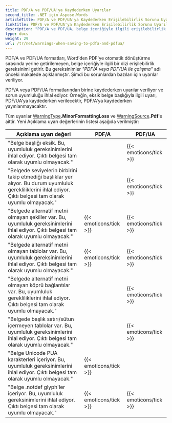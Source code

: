 ```yaml
---
title: PDF/A ve PDF/UA'ya Kaydederken Uyarılar
second_title: .NET için Aspose.Words
articleTitle: PDF/A ve PDF/UA'ya Kaydederken Erişilebilirlik Sorunu Uyarıları
linktitle: PDF/A ve PDF/UA'ya Kaydederken Erişilebilirlik Sorunu Uyarıları
description: "PDF/A ve PDF/UA, belge içeriğiyle ilgili erişilebilirlik gereksinimleri uygular. C#'te PDF/A veya PDF/UA'ya kaydederken sorun uyumluluğu ihlal ettiğinde bir uyarı verilir."
type: docs
weight: 29
url: /tr/net/warnings-when-saving-to-pdfa-and-pdfua/
---
```


PDF/A ve PDF/UA formatları, Word'den PDF'ye otomatik dönüştürme sırasında yerine getirilemeyen, belge içeriğiyle ilgili bir dizi erişilebilirlik gereksinimi getirir. Bu gereksinimler *"PDF/A veya PDF/UA ile çalışma"* adlı önceki makalede açıklanmıştır. Şimdi bu sorunlardan bazıları için uyarılar veriliyor.

PDF/A veya PDF/UA formatlarından birine kaydederken uyarılar veriliyor ve sorun uyumluluğu ihlal ediyor. Örneğin, eksik belge başlığıyla ilgili uyarı, PDF/UA'ya kaydederken verilecektir, PDF/A'ya kaydederken yayınlanmayacaktır.

Tüm uyarılar [WarningType](https://reference.aspose.com/words/net/aspose.words/warningtype/)**.MinorFormattingLoss** ve [WarningSource](https://reference.aspose.com/words/net/aspose.words/warningsource/)**.Pdf**'e aittir. Yeni Açıklama uyarı değerlerinin listesi aşağıda verilmiştir:

|  Açıklama uyarı değeri |  PDF/A |  PDF/UA |
|  ------------------------------------------------------------  |  ----------------------  |  ----------------------  |
|  "Belge başlığı eksik. Bu, uyumluluk gereksinimlerini ihlal ediyor. Çıktı belgesi tam olarak uyumlu olmayacak." |                          |   {{< emoticons/tick >}}  |
|  "Belgede seviyelerin birbirini takip etmediği başlıklar yer alıyor. Bu durum uyumluluk gerekliliklerini ihlal ediyor. Çıktı belgesi tam olarak uyumlu olmayacak." |                          |   {{< emoticons/tick >}}  |
|  "Belgede alternatif metni olmayan şekiller var. Bu, uyumluluk gereksinimlerini ihlal ediyor. Çıktı belgesi tam olarak uyumlu olmayacak." |   {{< emoticons/tick >}}  |   {{< emoticons/tick >}}  |
|  "Belgede alternatif metni olmayan tablolar var. Bu, uyumluluk gereksinimlerini ihlal ediyor. Çıktı belgesi tam olarak uyumlu olmayacak." |   {{< emoticons/tick >}}  |   {{< emoticons/tick >}}  |
|  "Belgede alternatif metni olmayan köprü bağlantılar var. Bu, uyumluluk gerekliliklerini ihlal ediyor. Çıktı belgesi tam olarak uyumlu olmayacak." |                          |   {{< emoticons/tick >}}  |
|  "Belgede başlık satırı/sütun içermeyen tablolar var. Bu, uyumluluk gereksinimlerini ihlal ediyor. Çıktı belgesi tam olarak uyumlu olmayacak." |                          |   {{< emoticons/tick >}}  |
|  "Belge Unicode PUA karakterleri içeriyor. Bu, uyumluluk gereksinimlerini ihlal ediyor. Çıktı belgesi tam olarak uyumlu olmayacak." |   {{< emoticons/tick >}}  |                          |
|  "Belge .notdef glyph'ler içeriyor. Bu, uyumluluk gereksinimlerini ihlal ediyor. Çıktı belgesi tam olarak uyumlu olmayacak." |   {{< emoticons/tick >}}  |   {{< emoticons/tick >}}  |